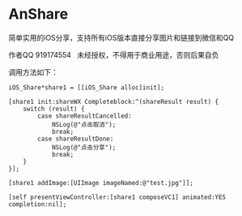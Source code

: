 # AnShare
简单实用的iOS分享，支持所有iOS版本直接分享图片和链接到微信和QQ

作者QQ 919174554   未经授权，不得用于商业用途，否则后果自负

调用方法如下：

    iOS_Share*share1 = [[iOS_Share alloc]init];
    
    [share1 init:shareWX Completeblock:^(shareResult result) {
        switch (result) {
            case shareResultCancelled:
                NSLog(@"点击取消");
                break;
            case shareResultDone:
                NSLog(@"点击分享");
                break;
        }
    }];
    
    [share1 addImage:[UIImage imageNamed:@"test.jpg"]];
    
    [self presentViewController:[share1 composeVC1] animated:YES completion:nil];

